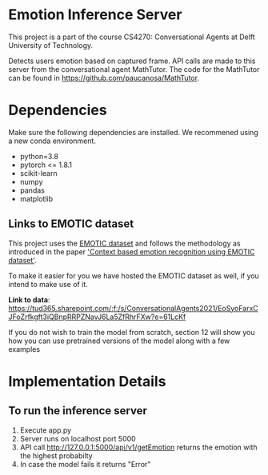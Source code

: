 # Emotion Inference Server
This project is a part of the course CS4270: Conversational Agents at Delft University of Technology.

Detects users emotion based on captured frame. API calls are made to this server from the 
conversational agent MathTutor. The code for the MathTutor can be found in https://github.com/paucanosa/MathTutor.

# Dependencies

Make sure the following dependencies are installed. We recommened using a new conda environment.

- python=3.8
- pytorch <= 1.8.1
- scikit-learn
- numpy
- pandas
- matplotlib

## Links to EMOTIC dataset

This project uses the <a href="http://sunai.uoc.edu/emotic/download.html">EMOTIC dataset</a> and follows the methodology as introduced in the paper <a href="https://arxiv.org/pdf/2003.13401.pdf">'Context based emotion recognition using EMOTIC dataset'</a>.

To make it easier for you we have hosted the EMOTIC dataset as well, if you intend to make use of it.

**Link to data**: https://tud365.sharepoint.com/:f:/s/ConversationalAgents2021/EoSyoFarxCJFoZrfkgft3iQBnpRRPZNavJ6La5ZfRhrFXw?e=61LcKf

If you do not wish to train the model from scratch, section 12 will show you how you can use pretrained versions of the model along with a few examples

# Implementation Details

## To run the inference server

1. Execute app.py
2. Server runs on localhost port 5000
3. API call http://127.0.0.1:5000/api/v1/getEmotion returns the emotion with the highest probabilty
4. In case the model fails it returns "Error"
